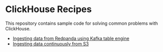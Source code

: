 # ClickHouse Recipes

This repository contains sample code for solving common problems with ClickHouse.

* [Ingesting data from Redpanda using Kafka table engine](recipes/redpanda/README.md)
* [Ingesting data continuously from S3](recipes/s3queue/README.md)

